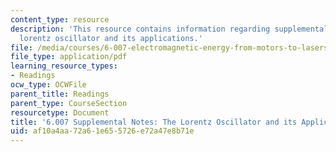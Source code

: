 ```yaml
---
content_type: resource
description: 'This resource contains information regarding supplemental notes: the
  lorentz oscillator and its applications.'
file: /media/courses/6-007-electromagnetic-energy-from-motors-to-lasers-spring-2011/af10a4aa72a61e655726e72a47e8b71e_MIT6_007S11_lorentz.pdf
file_type: application/pdf
learning_resource_types:
- Readings
ocw_type: OCWFile
parent_title: Readings
parent_type: CourseSection
resourcetype: Document
title: '6.007 Supplemental Notes: The Lorentz Oscillator and its Applications'
uid: af10a4aa-72a6-1e65-5726-e72a47e8b71e
---
```

